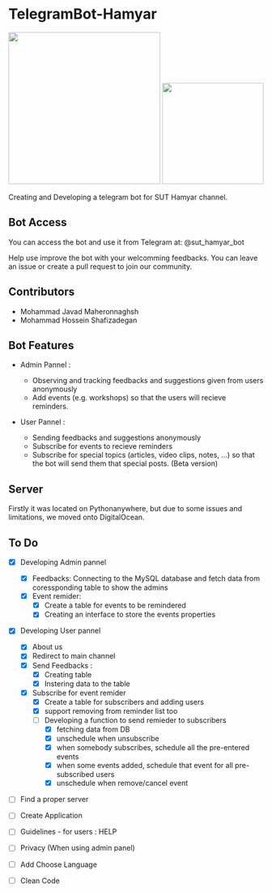 # TelegramBot-Hamyar
<img src="https://github.com/mjmaher987/TelegramBot-Hamyar/assets/77095635/4565899d-3d07-48a5-ad48-a1b0df2ea83e)" width="300" />

<img src="https://github.com/mjmaher987/TelegramBot-Hamyar/assets/77095635/a334bd19-2add-4a7c-b603-a23618daa377)" width="200" />


Creating and Developing a telegram bot for SUT Hamyar channel.

## Bot Access
You can access the bot and use it from Telegram at: @sut_hamyar_bot

Help use improve the bot with your welcomming feedbacks. You can leave an issue or create a pull request to join our community.

## Contributors
- Mohammad Javad Maheronnaghsh
- Mohammad Hossein Shafizadegan

## Bot Features
- Admin Pannel :
    - Observing and tracking feedbacks and suggestions given from users anonymously
    - Add events (e.g. workshops) so that the users will recieve reminders.

- User Pannel :
    - Sending feedbacks and suggestions anonymously
    - Subscribe for events to recieve reminders
    - Subscribe for special topics (articles, video clips, notes, ...) so that the bot will send them that special posts. (Beta version)

## Server
Firstly it was located on Pythonanywhere, but due to some issues and limitations, we moved onto DigitalOcean.

## To Do
- [x] Developing Admin pannel
    - [x] Feedbacks: Connecting to the MySQL database and fetch data from coressponding table to show the admins
    - [x] Event remider:
        - [x] Create a table for events to be remindered
        - [x] Creating an interface to store the events properties
- [x] Developing User pannel
    - [x] About us
    - [x] Redirect to main channel
    - [x] Send Feedbacks :
        - [x] Creating table
        - [x] Instering data to the table
    - [x] Subscribe for event remider
        - [x] Create a table for subscribers and adding users
        - [x] support removing from reminder list too
        - [ ] Developing a function to send remieder to subscribers
            - [x] fetching data from DB
            - [x] unschedule when unsubscribe
            - [x] when somebody subscribes, schedule all the pre-entered events
            - [x] when some events added, schedule that event for all pre-subscribed users
            - [x] unschedule when remove/cancel event
- [ ] Find a proper server
- [ ] Create Application
- [ ] Guidelines - for users : HELP
- [ ] Privacy (When using admin panel)
- [ ] Add Choose Language
- [ ] Clean Code

